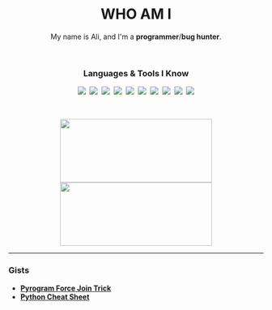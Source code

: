<p>
  <h1 align="center"><b>WHO AM I</b></h1>
</p>
<p align="center">
My name is Ali, and I'm a <b>programmer</b>/<b>bug hunter</b>.
</p>

<br/>

<h3 align="center"><b>Languages & Tools I Know</b></h3>

<p align="center">
<img src="https://img.shields.io/badge/python-3670A0?style=for-the-badge&logo=python&logoColor=ffdd54"/>&nbsp;
<img src="https://img.shields.io/badge/go-%2300ADD8.svg?style=for-the-badge&logo=go&logoColor=white"/>&nbsp;
<img src="https://img.shields.io/badge/c++-%2300599C.svg?style=for-the-badge&logo=c%2B%2B&logoColor=white"/>&nbsp;
<img src="https://img.shields.io/badge/c-%2300599C.svg?style=for-the-badge&logo=c&logoColor=white"/>&nbsp;
<img src="https://img.shields.io/badge/git-%23121011.svg?style=for-the-badge&logo=github&logoColor=white"/>&nbsp;
<img src="https://img.shields.io/badge/django-%23092E20.svg?style=for-the-badge&logo=django&logoColor=white"/>&nbsp;
<img src="https://img.shields.io/badge/SQLite-07405E?style=for-the-badge&logo=sqlite&logoColor=white"/>&nbsp;
<img src="https://img.shields.io/badge/MongoDB-4EA94B?style=for-the-badge&logo=mongodb&logoColor=white"/>&nbsp;
<img src="https://img.shields.io/badge/MySQL-00000F?style=for-the-badge&logo=mysql&logoColor=white"/>&nbsp;
<img src="https://img.shields.io/badge/redis-%23DD0031.svg?&style=for-the-badge&logo=redis&logoColor=white"/>
</p>

<br/>

<p align="center">
<img src="https://github-readme-stats.vercel.app/api?username=awolverp&show_icons=true&theme=dark" width="300" height="125"/>
<img src="https://github-readme-stats.vercel.app/api/top-langs/?username=awolverp&layout=compact&theme=dark" width="300" height="125"/>
</p>

--------

### Gists
- [**Pyrogram Force Join Trick**](https://gist.github.com/awolverp/5de08ef2ca3d8645ee490592c974c726)
- [**Python Cheat Sheet**](https://gist.github.com/awolverp/0e56d18a926c37aaced6f9156127a18f)
